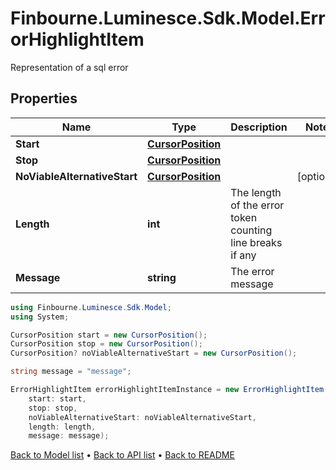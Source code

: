 # Finbourne.Luminesce.Sdk.Model.ErrorHighlightItem
Representation of a sql error

## Properties

Name | Type | Description | Notes
------------ | ------------- | ------------- | -------------
**Start** | [**CursorPosition**](CursorPosition.md) |  | 
**Stop** | [**CursorPosition**](CursorPosition.md) |  | 
**NoViableAlternativeStart** | [**CursorPosition**](CursorPosition.md) |  | [optional] 
**Length** | **int** | The length of the error token counting line breaks if any | 
**Message** | **string** | The error message | 

```csharp
using Finbourne.Luminesce.Sdk.Model;
using System;

CursorPosition start = new CursorPosition();
CursorPosition stop = new CursorPosition();
CursorPosition? noViableAlternativeStart = new CursorPosition();

string message = "message";

ErrorHighlightItem errorHighlightItemInstance = new ErrorHighlightItem(
    start: start,
    stop: stop,
    noViableAlternativeStart: noViableAlternativeStart,
    length: length,
    message: message);
```

[Back to Model list](../README.md#documentation-for-models) &#8226; [Back to API list](../README.md#documentation-for-api-endpoints) &#8226; [Back to README](../README.md)
